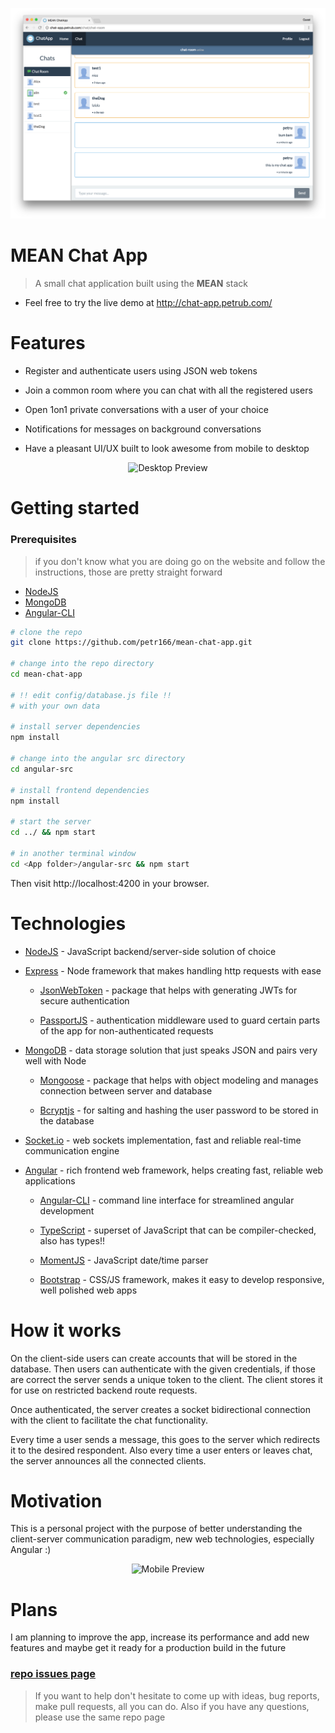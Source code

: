 ![Preview](./preview/desktop-preview.png)

# MEAN Chat App

> A small chat application built using the **MEAN** stack

* Feel free to try the live demo at http://chat-app.petrub.com/

# Features

* Register and authenticate users using JSON web tokens

* Join a common room where you can chat with all the registered users

* Open 1on1 private conversations with a user of your choice

* Notifications for messages on background conversations

* Have a pleasant UI/UX built to look awesome from mobile to desktop

<p align="center">
  <img src="https://media.giphy.com/media/3o7bukiR089wb4ayTm/giphy.gif" alt="Desktop Preview"/>
</p>

# Getting started

### Prerequisites

> if you don't know what you are doing go on the website and follow the instructions, those are pretty straight forward

* [NodeJS](https://nodejs.org)
* [MongoDB](https://www.mongodb.com/)
* [Angular-CLI](https://cli.angular.io/)

```bash
# clone the repo
git clone https://github.com/petr166/mean-chat-app.git

# change into the repo directory
cd mean-chat-app

# !! edit config/database.js file !!
# with your own data

# install server dependencies
npm install

# change into the angular src directory
cd angular-src

# install frontend dependencies
npm install

# start the server
cd ../ && npm start

# in another terminal window
cd <App folder>/angular-src && npm start
```

Then visit http://localhost:4200 in your browser.

# Technologies

* [NodeJS](https://nodejs.org/) - JavaScript backend/server-side solution of choice

* [Express](https://expressjs.com/) - Node framework that makes handling http requests with ease

  * [JsonWebToken](https://www.npmjs.com/package/jsonwebtoken) - package that helps with generating JWTs for secure authentication

  * [PassportJS](http://passportjs.org/) - authentication middleware used to guard certain parts of the app for non-authenticated requests

* [MongoDB](https://www.mongodb.com/) - data storage solution that just speaks JSON and pairs very well with Node

  * [Mongoose](http://mongoosejs.com/) - package that helps with object modeling and manages connection between server and database

  * [Bcryptjs](https://www.npmjs.com/package/bcryptjs) - for salting and hashing the user password to be stored in the database

* [Socket.io](https://socket.io/) - web sockets implementation, fast and reliable real-time communication engine

* [Angular](https://angular.io/) - rich frontend web framework, helps creating fast, reliable web applications

  * [Angular-CLI](https://cli.angular.io/) - command line interface for streamlined angular development

  * [TypeScript](https://www.typescriptlang.org/) - superset of JavaScript that can be compiler-checked, also has types!!

  * [MomentJS](https://momentjs.com/) - JavaScript date/time parser

  * [Bootstrap](http://getbootstrap.com/) - CSS/JS framework, makes it easy to develop responsive, well polished web apps

# How it works

On the client-side users can create accounts that will be stored in the database. Then users can authenticate with the given credentials, if those are correct the server sends a unique token to the client. The client stores it for use on restricted backend route requests.

Once authenticated, the server creates a socket bidirectional connection with the client to facilitate the chat functionality.

Every time a user sends a message, this goes to the server which redirects it to the desired respondent. Also every time a user enters or leaves chat, the server announces all the connected clients.

# Motivation

This is a personal project with the purpose of better understanding the client-server communication paradigm, new web technologies, especially Angular :)

<p align="center">
  <img src="https://media.giphy.com/media/3oKIPsMIQbwHIuvGda/giphy.gif" alt="Mobile Preview"/>
</p>

# Plans

I am planning to improve the app, increase its performance and add new features and maybe get it ready for a production build in the future

### [repo issues page](https://github.com/petr166/mean-chat-app/issues)

> If you want to help don't hesitate to come up with ideas, bug reports, make pull requests, all you can do. Also if you have any questions, please use the same repo page
